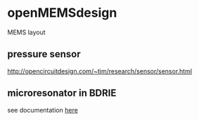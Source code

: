 # openMEMSdesign
MEMS layout

## pressure sensor
http://opencircuitdesign.com/~tim/research/sensor/sensor.html

## microresonator in BDRIE
see documentation [here](microresonator_in_BDRIE/readme.txt)
